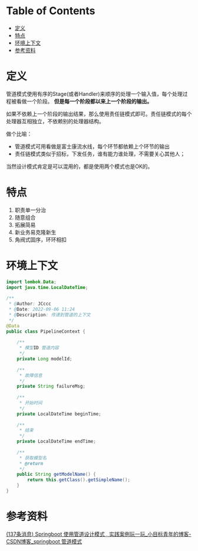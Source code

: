 # Table of Contents

* [定义](#定义)
* [特点](#特点)
* [环境上下文](#环境上下文)
* [参考资料](#参考资料)


# 定义

管道模式使用有序的Stage(或者Handler)来顺序的处理一个输入值，每个处理过程被看做一个阶段。  **但是每一个阶段都以来上一个阶段的输出。**

如果不依赖上一个阶段的输出结果，那么使用责任链模式即可。责任链模式的每个处理器互相独立，不依赖别的处理器结构。

做个比喻：

- 管道模式可用看做是富士康流水线，每个环节都依赖上个环节的输出
- 责任链模式类似于招标，下发任务，谁有能力谁处理，不需要关心其他人；

当然设计模式肯定是可以混用的，都是使用两个模式也是OK的。



# 特点

1. 职责单一分治
2. 随意组合
3. 拓展简易 
4. 新业务易克隆新生 
5. 角阀式固序，环环相扣



# 环境上下文

```java
import lombok.Data;
import java.time.LocalDateTime;
 
/**
 * @Author: JCccc
 * @Date: 2022-09-06 11:24
 * @Description: 传递到管道的上下文
 */
@Data
public class PipelineContext {
 
    /**
     * 模型ID 管道内容
     */
    private Long modelId;
 
    /**
     * 故障信息
     */
    private String failureMsg;
 
    /**
     * 开始时间
     */
    private LocalDateTime beginTime;
 
    /**
     * 结束
     */
    private LocalDateTime endTime;
 
    /**
     * 获取模型名
     * @return
     */
    public String getModelName() {
        return this.getClass().getSimpleName();
    }
}
```









# 参考资料



[(137条消息) Springboot 使用管道设计模式 , 实践案例玩一玩_小目标青年的博客-CSDN博客_springboot 管道模式](https://blog.csdn.net/qq_35387940/article/details/127315766?spm=1001.2101.3001.6650.6&utm_medium=distribute.pc_relevant.none-task-blog-2~default~OPENSEARCH~Rate-6-127315766-blog-128173053.pc_relevant_default&depth_1-utm_source=distribute.pc_relevant.none-task-blog-2~default~OPENSEARCH~Rate-6-127315766-blog-128173053.pc_relevant_default&utm_relevant_index=7)
